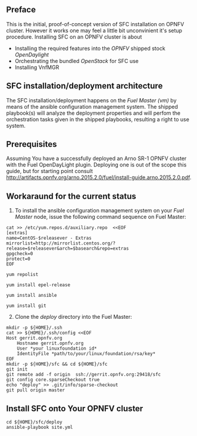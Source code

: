 ## Preface
 This is the initial, proof-of-concept version of SFC installation on OPNFV cluster. However it works one may feel a little bit unconvinient it's setup procedure.
Installing SFC on an OPNFV cluster is about
* Installing the required features into the *OPNFV* shipped stock *OpenDaylight*
* Orchestrating the bundled *OpenStack* for SFC use
* Installing VnfMGR
## SFC installation/deployment architecture
 The SFC installation/deployment happens on the *Fuel Master (vm)* by means of the ansible configuration management system. The shipped playbook(s) will analyze the deployment properties and will perfom the orchestration tasks given in the shipped playbooks, resulting a right to use system.
## Prerequisites
 Assuming You have a successfully deployed an Arno SR-1 OPNFV cluster with the Fuel OpenDayLight plugin. Deploying one is out of the scope this guide, but for starting point consult http://artifacts.opnfv.org/arno.2015.2.0/fuel/install-guide.arno.2015.2.0.pdf.
## Workaraund for the current status
1. To install the ansible configuration management system on your *Fuel Master* node, issue the following command sequence on Fuel Master:
```
cat >> /etc/yum.repos.d/auxiliary.repo  <<EOF
[extras]
name=CentOS-$releasever - Extras
mirrorlist=http://mirrorlist.centos.org/?release=$releasever&arch=$basearch&repo=extras
gpgcheck=0
protect=0
EOF

yum repolist

yum install epel-release

yum install ansible

yum install git
```
2. Clone the *deploy* directory into the Fuel Master:
```
mkdir -p ${HOME}/.ssh
cat >> ${HOME}/.ssh/config <<EOF
Host gerrit.opnfv.org
    Hostname gerrit.opnfv.org
    User *your linuxfoundation id*
    IdentityFile *path/to/your/linux/foundation/rsa/key*
EOF
mkdir -p ${HOME}/sfc && cd ${HOME}/sfc
git init
git remote add -f origin  ssh://gerrit.opnfv.org:29418/sfc
git config core.sparseCheckout true
echo "deploy" >> .git/info/sparse-checkout
git pull origin master
```
## Install SFC onto Your OPNFV cluster
```
cd ${HOME}/sfc/deploy
ansible-playbook site.yml
```